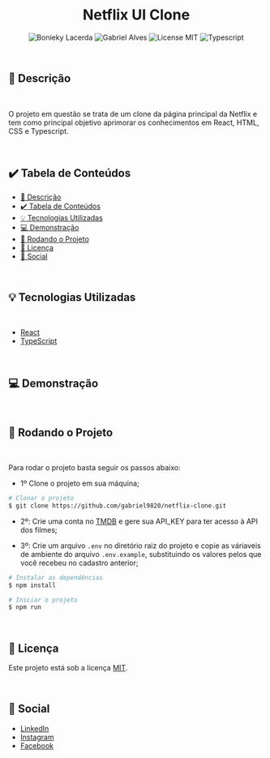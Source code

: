 <h1 align="center">
  Netflix UI Clone
</h1>

<p align="center">
  <img alt="Bonieky Lacerda" src="https://img.shields.io/badge/Created%20by%3A-Bonieky Lacerda-%236D5CCD" />
  <img alt="Gabriel Alves" src="https://img.shields.io/badge/Developed%20by%3A-Gabriel Alves-%23DD3B3F" />
  <img alt="License MIT" src="https://img.shields.io/badge/License-MIT-%2398C611" />
  <img alt="Typescript" src="https://img.shields.io/badge/Main%20language-Typescript-%232F74C0" /> 
</p>

<br />

## :bookmark: Descrição

<br />

O projeto em questão se trata de um clone da página principal da Netflix e tem como principal objetivo aprimorar os conhecimentos em React, HTML, CSS e Typescript.

<br />

## :heavy_check_mark: Tabela de Conteúdos

- [:bookmark: Descrição](#bookmark-descrição)
- [:heavy_check_mark: Tabela de Conteúdos](#heavy_check_mark-tabela-de-conteúdos)
- [:bulb: Tecnologias Utilizadas](#bulb-tecnologias-utilizadas)
- [:computer: Demonstração](#computer-demonstração)
- [:wrench: Rodando o Projeto](#wrench-rodando-o-projeto)
- [:memo: Licença](#memo-licença)
- [:wave: Social](#wave-social)

<br />

## :bulb: Tecnologias Utilizadas

<br />

- [React](https://pt-br.reactjs.org/)
- [TypeScript](https://www.typescriptlang.org/)

<br />

## :computer: Demonstração

<br />

## :wrench: Rodando o Projeto

<br />

Para rodar o projeto basta seguir os passos abaixo:

- 1º Clone o projeto em sua máquina;

```bash
# Clonar o projeto
$ git clone https://github.com/gabriel9820/netflix-clone.git
```

- 2º: Crie uma conta no [TMDB](https://www.themoviedb.org/) e gere sua API_KEY para ter acesso à API dos filmes;

- 3º: Crie um arquivo `.env` no diretório raiz do projeto e copie as váriaveis de ambiente do arquivo `.env.example`, substituindo os valores pelos que você recebeu no cadastro anterior;

```bash
# Instalar as dependências
$ npm install

# Iniciar o projeto
$ npm run
```

<br />

## :memo: Licença

Este projeto está sob a licença [MIT](LICENSE).

<br />

## :wave: Social

- [LinkedIn](https://www.linkedin.com/in/gabriel-lemos-alves/)
- [Instagram](https://www.instagram.com/gabriell_alves98/)
- [Facebook](https://www.facebook.com/gabriel.alves.1694059/)

<br />
